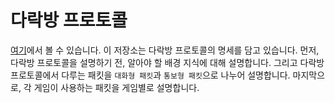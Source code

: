 # 다락방 프로토콜

[여기](https://team-stargarden.gitlab.io/Darakbang/darakbang-protocol-docs)에서 볼 수 있습니다.
이 저장소는 다락방 프로토콜의 명세를 담고 있습니다.
먼저, 다락방 프로토콜을 설명하기 전, 알아야 할 배경 지식에 대해 설명합니다.
그리고 다락방 프로토콜에서 다루는 패킷을 `대화형 패킷`과 `통보형 패킷`으로 나누어 설명합니다.
마지막으로, 각 게임이 사용하는 패킷을 게임별로 설명합니다.
